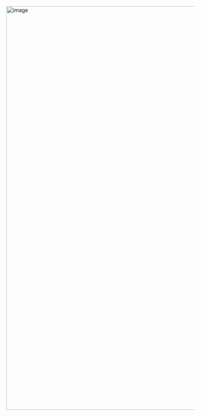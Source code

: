 <img width="1079" alt="image" src="https://github.com/user-attachments/assets/8e5d6f98-769b-462e-be84-3c070579c6bc">
